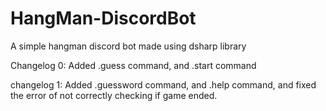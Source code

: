 # HangMan-DiscordBot
A simple hangman discord bot made using dsharp library

Changelog 0: Added .guess command, and .start command

changelog 1: Added .guessword command, and .help command, and fixed the error of not correctly checking if game ended.
